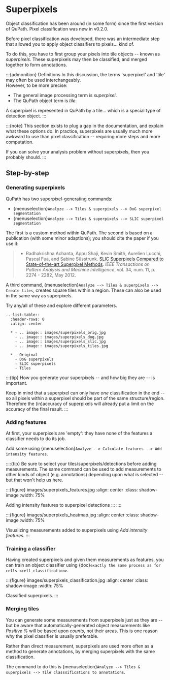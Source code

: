 # Superpixels

Object classification has been around (in some form) since the first version of QuPath.
Pixel classification was new in v0.2.0.

Before pixel classification was developed, there was an intermediate step that allowed you to apply object classifiers to pixels... kind of.

To do this, you have to first group your pixels into tile objects -- known as *superpixels*.
These superpixels may then be classified, and merged together to form annotations.

:::{admonition} Definitions
In this discussion, the terms 'superpixel' and 'tile' may often be used interchangeably. <br />
However, to be more precise:

- The general image processing term is *superpixel*.
- The QuPath object term is *tile*.

A superpixel is represented in QuPath by a tile... which is a special type of detection object.
:::

:::{note}
This section exists to plug a gap in the documentation, and explain what these options do.
In practice, superpixels are usually much more awkward to use than pixel classification -- requiring more steps and more computation.

If you can solve your analysis problem without superpixels, then you probably should.
:::

## Step-by-step

### Generating superpixels

QuPath has two superpixel-generating commands:

- {menuselection}`Analyze --> Tiles & superpixels --> DoG superpixel segmentation`
- {menuselection}`Analyze --> Tiles & superpixels --> SLIC superpixel segmentation`

The first is a custom method within QuPath.
The second is based on a publication (with some minor adaptions); you should cite the paper if you use it:

> - Radhakrishna Achanta, Appu Shaji, Kevin Smith, Aurelien Lucchi, Pascal Fua, and Sabine Süsstrunk. [SLIC Superpixels Compared to State-of-the-art Superpixel Methods](https://doi.org/10.1109/TPAMI.2012.120). *IEEE Transactions on Pattern Analysis and Machine Intelligence*, vol. 34, num. 11, p. 2274 - 2282, May 2012.

A third command, {menuselection}`Analyze --> Tiles & superpixels --> Create tiles`, creates square tiles within a region.
These can also be used in the same way as superpixels.

Try any/all of these and explore different parameters.

```{eval-rst}
.. list-table::
  :header-rows: 0
  :align: center

  * - .. image:: images/superpixels_orig.jpg
    - .. image:: images/superpixels_dog.jpg
    - .. image:: images/superpixels_slic.jpg
    - .. image:: images/superpixels_tiles.jpg

  * - Original
    - DoG superpixels
    - SLIC superpixels
    - Tiles

```

:::{tip}
How you generate your superpixels -- and how big they are -- is important.

Keep in mind that a superpixel can only have *one* classification in the end -- so all pixels within a superpixel should be part of the same structure/region.
Therefore the (in)accuracy of superpixels will already put a limit on the accuracy of the final result.
:::

### Adding features

At first, your superpixels are 'empty': they have none of the features a classifier needs to do its job.

Add some using {menuselection}`Analyze --> Calculate features --> Add intensity features`.

::::{tip}
Be sure to select your tiles/superpixels/detections before adding measurements.
The same command can be used to add measurements to other kinds of object (e.g. annotations) depending upon what is selected -- but that won't help us here.

:::{figure} images/superpixels_features.jpg
:align: center
:class: shadow-image
:width: 75%

Adding intensity features to superpixel detections
:::
::::

:::{figure} images/superpixels_heatmap.jpg
:align: center
:class: shadow-image
:width: 75%

Visualizing measurements added to superpixels using *Add intensity features*.
:::

### Training a classifier

Having created superpixels and given them measurements as features, you can train an object classifier using {doc}`exactly the same process as for cells <cell_classification>`.

:::{figure} images/superpixels_classification.jpg
:align: center
:class: shadow-image
:width: 75%

Classified superpixels.
:::

### Merging tiles

You can generate some measurements from superpixels just as they are -- but be aware that automatically-generated object measurements like *Positive %* will be based upon *counts*, not their areas.
This is one reason why the pixel classifier is usually preferable.

Rather than direct measurement, superpixels are used more often as a method to generate annotations, by merging superpixels with the same classification.

The command to do this is {menuselection}`Analyze --> Tiles & superpixels --> Tile classsifications to annotations`.
